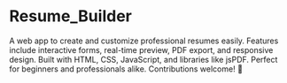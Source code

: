 # Resume_Builder
A web app to create and customize professional resumes easily. Features include interactive forms, real-time preview, PDF export, and responsive design. Built with HTML, CSS, JavaScript, and libraries like jsPDF. Perfect for beginners and professionals alike. Contributions welcome! 🚀
